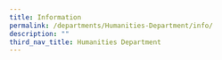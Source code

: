 ```yaml
---
title: Information
permalink: /departments/Humanities-Department/info/
description: ""
third_nav_title: Humanities Department
---
```

